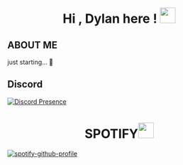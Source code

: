 <h1 align="center"><b>Hi , Dylan here ! </b><img src="https://media.giphy.com/media/hvRJCLFzcasrR4ia7z/giphy.gif" width="35"></h1>

## ABOUT ME
just starting... 🥱

##  Discord 

[![Discord Presence](https://lanyard.cnrad.dev/api/497044512250789891)](https://discord.com/users/497044512250789891)

<h1 align="center"><b>SPOTIFY</b><img src="https://images.emojiterra.com/google/noto-emoji/animated-emoji/1f3b6.gif" width="35"></h1>

[![spotify-github-profile](https://spotify-github-profile.kittinanx.com/api/view?uid=5srcmlxd5labc2zqqwocdv54u&cover_image=true&theme=default&show_offline=false&background_color=121212&interchange=false&profanity=false)](https://github.com/kittinan/spotify-github-profile)
